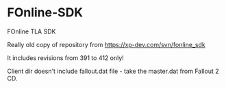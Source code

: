 # FOnline-SDK
FOnline TLA SDK

Really old copy of repository from https://xp-dev.com/svn/fonline_sdk

It includes revisions from 391 to 412 only!

Client dir doesn't include fallout.dat file - take the master.dat from Fallout 2 CD.